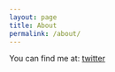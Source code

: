 ```yaml
---
layout: page
title: About
permalink: /about/
---
```


You can find me at:
[twitter][twitter-link] 


[twitter-link]: https://twitter.com/12345pnp
